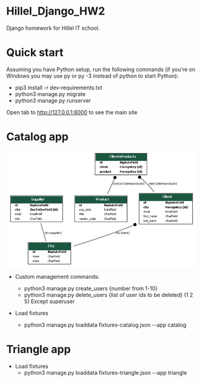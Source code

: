# Hillel_Django_HW2
Django homework for Hillel IT school. 

# Quick start 

Assuming you have Python setup, run the following commands 
(if you're on Windows you may use py or py -3 instead of python to start Python):
* pip3 install -r dev-requirements.txt
* python3 manage.py migrate
* python3 manage.py runserver

Open tab to http://127.0.0.1:8000 to see the main site

# Catalog app
![catalog.png](catalog.png)
* Custom management commands:
  - python3 manage.py create_users {number from 1-10}
  - python3 manage.py delete_users {list of user ids to be deleted} (1 2 5) Except superuser

* Load fixtures
  -  python3 manage.py loaddata fixtures-catalog.json --app catalog

# Triangle app
* Load fixtures
  - python3 manage.py loaddata fixtures-triangle.json --app triangle
